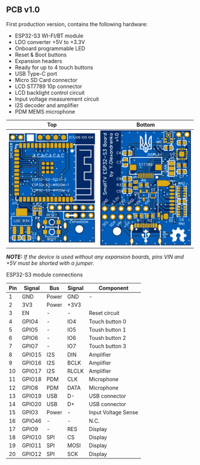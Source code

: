 <h2>PCB v1.0</h2>

First production version, contains the following hardware:
- ESP32-S3 WI-FI/BT module
- LDO converter +5V to +3.3V
- Onboard programmable LED
- Reset & Boot buttons
- Expansion headers
- Ready for up to 4 touch buttons
- USB Type-C port
- Micro SD Card connector
- LCD ST7789 10p connector
- LCD backlight control circuit
- Input voltage measurement circuit
- I2S decoder and amplifier
- PDM MEMS microphone

Top|Bottom
-|-
<img src="v1.0/SmallTV-ESP32-S3-Board-v1.0_PhotoTop.svg" width="480px">|<img src="v1.0/SmallTV-ESP32-S3-Board-v1.0_PhotoBottom.svg" width="480px">

***NOTE:** If the device is used without any expansion boards, pins VIN and +5V must be shorted with a jumper.*

ESP32-S3 module connections

Pin|Signal|Bus|Signal|Component
-|-|-|-|-
1|GND|Power|GND|-
2|3V3|Power|+3V3|
3|EN|-|-|Reset circuit
4|GPIO4|-|IO4|Touch button 0
5|GPIO5|-|IO5|Toush button 1
6|GPIO6|-|IO6|Toush button 2
7|GPIO7|-|IO7|Touch button 3
8|GPIO15|I2S|DIN|Amplifier
9|GPIO16|I2S|BCLK|Amplifier
10|GPIO17|I2S|RLCLK|Amplifier
11|GPIO18|PDM|CLK|Microphone
12|GPIO8|PDM|DATA|Microphone
13|GPIO19|USB|D-|USB connector
14|GPIO20|USB|D+|USB connector
15|GPIO3|Power|-|Input Voltage Sense
16|GPIO46|-|-|N.C.
17|GPIO9|-|RES|Display
18|GPIO10|SPI|CS|Display
19|GPIO11|SPI|MOSI|Display
20|GPIO12|SPI|SCK|Display


